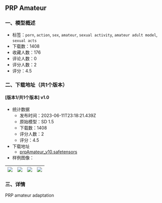 ## PRP Amateur
### 一、模型概述

- 标签：`porn`, `action`, `sex`, `amateur`, `sexual activity`, `amateur adult model`, `sexual acts`
- 下载数：1408
- 收藏人数：176
- 评论人数：0
- 评分人数：2
- 评分：4.5

### 二、下载地址（共1个版本）

#### [版本1/共1个版本] v1.0

- 统计数据
  - 发布时间：2023-06-11T23:18:21.439Z
  - 原始模型：SD 1.5
  - 下载数：1408
  - 评分人数：2
  - 评分：4.5
- 下载地址
  - [prpAmateur_v10.safetensors](https://civitai.com/api/download/models/94123)
- 样例图像：

| <img src="https://image.civitai.com/xG1nkqKTMzGDvpLrqFT7WA/2407d9fe-176b-4277-846b-ac13f3af70a0/width=450/1114675.jpeg" /> | <img src="https://image.civitai.com/xG1nkqKTMzGDvpLrqFT7WA/7372e98e-6dce-4b01-8448-c1c42f246c93/width=450/1114522.jpeg" /> | <img src="https://image.civitai.com/xG1nkqKTMzGDvpLrqFT7WA/a1873225-e44b-4b8b-b549-acce98c6f899/width=450/1114400.jpeg" /> | <img src="https://image.civitai.com/xG1nkqKTMzGDvpLrqFT7WA/27166a98-f2e0-417c-a84b-df360e60fadd/width=450/1114399.jpeg" /> |
| ---- | ---- | ---- | ---- |


### 三、详情
<p>PRP amateur adaptation</p>